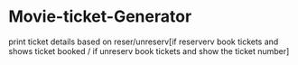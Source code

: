 # Movie-ticket-Generator

print ticket details based on reser/unreserv[if reserverv book tickets and shows ticket booked / if unreserv book tickets and show the ticket number]
